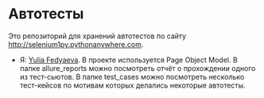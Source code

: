 # Автотесты
Это репозиторий для хранений автотестов по сайту http://selenium1py.pythonanywhere.com.
* Я: [Yulia Fedyaeva](https://vk.com/spudnik).
В проекте используется Page Object Model.
В папке allure_reports можно посмотреть отчёт о прохождении одного из тест-сьютов.
В папке test_cases можно посмотреть несколько тест-кейсов по мотивам которых делались некоторые автотесты.


